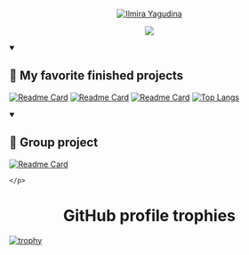 <p align="center">
  <a href="https://github.com/IlmiraYagudina">
    <img src="https://readme-typing-svg.demolab.com/?lines=I%20am%20Ilmira%20Yagudina&font=Fira%20Code&center=true&width=440&height=45&color=f75c7e&vCenter=true&pause=1000&size=22" alt="Ilmira Yagudina" /></a>
</p>

<p align="center">
  <!-- Typing SVG by IlmiraYagudina - https://github.com/IlmiraYagudina/readme-typing-svg -->
  <a href="https://github.com/IlmiraYagudina/readme-typing-svg">
    <img src="https://readme-typing-svg.demolab.com/?lines=Java%20developer;1%2B%20years%20of%20coding%20experience;Always%20learning%20new%20things&font=Fira%20Code&center=true&width=440&height=45&color=f75c7e&vCenter=true&pause=1000&size=22" /></a>
</p>

<details open> 
  <summary><h2>📘 My favorite  finished projects</h2></summary>
  <p align="center">

[![Readme Card](https://github-readme-stats.vercel.app/api/pin/?username=IlmiraYagudina&repo=java-explore-with-me)](https://github.com/IlmiraYagudina/java-explore-with-me)
[![Readme Card](https://github-readme-stats.vercel.app/api/pin/?username=IlmiraYagudina&repo=java-shareit)](https://github.com/IlmiraYagudina/java-shareit)
[![Readme Card](https://github-readme-stats.vercel.app/api/pin/?username=IlmiraYagudina&repo=java-kanban)](https://github.com/IlmiraYagudina/java-kanban)
[![Top Langs](https://github-readme-stats.vercel.app/api/top-langs/?username=IlmiraYagudina&layout=compact)](https://github.com/IlmiraYagudina/github-readme-stats)
</p>
</details>

<details open> 
  <summary><h2>📘 Group project</h2></summary>
  <p align="center">
    
[![Readme Card](https://github-readme-stats.vercel.app/api/pin/?username=IlmiraYagudina&repo=java-filmorate)](https://github.com/IlmiraYagudina/java-filmorate)

    </p>
</details>


<h1 align="center">GitHub profile trophies</h1>

[![trophy](https://github-profile-trophy.vercel.app/?username=IlmiraYagudina)](https://github.com/ryo-ma/github-profile-trophy)

